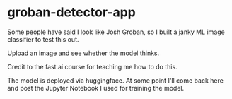 # groban-detector-app
Some people have said I look like Josh Groban, so I built a janky ML image classifier to test this out.

Upload an image and see whether the model thinks.

Credit to the fast.ai course for teaching me how to do this.

The model is deployed via huggingface. At some point I'll come back here and post the Jupyter Notebook I used for training the model.
